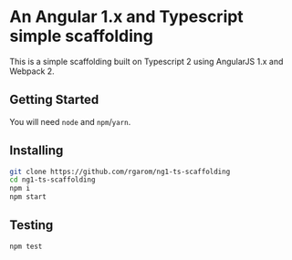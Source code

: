 # An Angular 1.x and Typescript simple scaffolding
This is a simple scaffolding built on Typescript 2 using AngularJS 1.x and Webpack 2.

## Getting Started
You will need `node` and `npm`/`yarn`.

## Installing
```bash
git clone https://github.com/rgarom/ng1-ts-scaffolding
cd ng1-ts-scaffolding
npm i
npm start
```

## Testing
```bash
npm test
```
